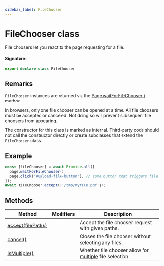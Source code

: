 ```yaml
---
sidebar_label: FileChooser
---
```


# FileChooser class

File choosers let you react to the page requesting for a file.

#### Signature:

```typescript
export declare class FileChooser
```

## Remarks

`FileChooser` instances are returned via the [Page.waitForFileChooser()](./puppeteer.page.waitforfilechooser.md) method.

In browsers, only one file chooser can be opened at a time. All file choosers must be accepted or canceled. Not doing so will prevent subsequent file choosers from appearing.

The constructor for this class is marked as internal. Third-party code should not call the constructor directly or create subclasses that extend the `FileChooser` class.

## Example

```ts
const [fileChooser] = await Promise.all([
  page.waitForFileChooser(),
  page.click('#upload-file-button'), // some button that triggers file selection
]);
await fileChooser.accept(['/tmp/myfile.pdf']);
```

## Methods

| Method                                                 | Modifiers | Description                                                                                                                                   |
| ------------------------------------------------------ | --------- | --------------------------------------------------------------------------------------------------------------------------------------------- |
| [accept(filePaths)](./puppeteer.filechooser.accept.md) |           | Accept the file chooser request with given paths.                                                                                             |
| [cancel()](./puppeteer.filechooser.cancel.md)          |           | Closes the file chooser without selecting any files.                                                                                          |
| [isMultiple()](./puppeteer.filechooser.ismultiple.md)  |           | Whether file chooser allow for [multiple](https://developer.mozilla.org/en-US/docs/Web/HTML/Element/input/file#attr-multiple) file selection. |
